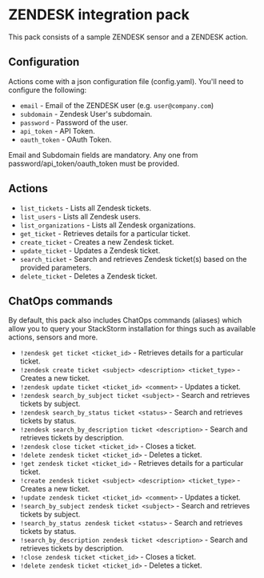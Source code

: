 # ZENDESK integration pack

This pack consists of a sample ZENDESK sensor and a ZENDESK action.

## Configuration

Actions come with a json configuration file (config.yaml). You'll need to configure the following:

* ``email`` - Email of the ZENDESK user (e.g. ``user@company.com``)
* ``subdomain`` - Zendesk User's subdomain.
* ``password`` - Password of the user.
* ``api_token`` - API Token.
* ``oauth_token`` - OAuth Token.

Email and Subdomain fields are mandatory. Any one from password/api_token/oauth_token must be provided.

## Actions

* ``list_tickets`` - Lists all Zendesk tickets.
* ``list_users`` - Lists all Zendesk users.
* ``list_organizations`` - Lists all Zendesk organizations.
* ``get_ticket`` - Retrieves details for a particular ticket.
* ``create_ticket`` - Creates a new Zendesk ticket.
* ``update_ticket`` - Updates a Zendesk ticket.
* ``search_ticket`` - Search and retrieves Zendesk ticket(s) based on the provided parameters.
* ``delete_ticket`` - Deletes a Zendesk ticket.


## ChatOps commands

By default, this pack also includes ChatOps commands (aliases) which allow you
to query your StackStorm installation for things such as available actions,
sensors and more.

* ``!zendesk get ticket <ticket_id>`` - Retrieves details for a particular ticket.
* ``!zendesk create ticket <subject> <description> <ticket_type>`` - Creates a new ticket.
* ``!zendesk update ticket <ticket_id> <comment>`` - Updates a ticket.
* ``!zendesk search_by_subject ticket <subject>`` - Search and retrieves tickets by subject.
* ``!zendesk search_by_status ticket <status>`` - Search and retrieves tickets by status.
* ``!zendesk search_by_description ticket <description>`` - Search and retrieves tickets by description.
* ``!zendesk close ticket <ticket_id>`` - Closes a ticket.
* ``!delete zendesk ticket <ticket_id>`` - Deletes a ticket.
* ``!get zendesk ticket <ticket_id>`` - Retrieves details for a particular ticket.
* ``!create zendesk ticket <subject> <description> <ticket_type>`` - Creates a new ticket.
* ``!update zendesk ticket <ticket_id> <comment>`` - Updates a ticket.
* ``!search_by_subject zendesk ticket <subject>`` - Search and retrieves tickets by subject.
* ``!search_by_status zendesk ticket <status>`` - Search and retrieves tickets by status.
* ``!search_by_description zendesk ticket <description>`` - Search and retrieves tickets by description.
* ``!close zendesk ticket <ticket_id>`` - Closes a ticket.
* ``!delete zendesk ticket <ticket_id>`` - Deletes a ticket.